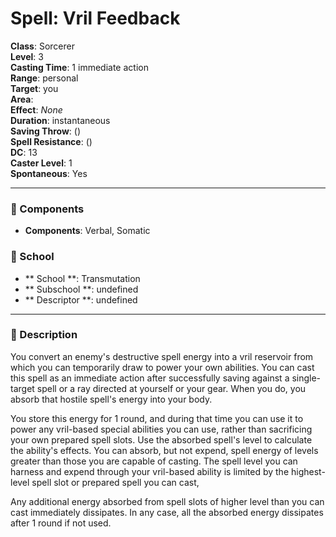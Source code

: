 
# Spell: Vril Feedback
**Class**: Sorcerer  
**Level**: 3  
**Casting Time**: 1 immediate action  
**Range**: personal  
**Target**: you  
**Area**:   
**Effect**: _None_  
**Duration**: instantaneous  
**Saving Throw**:  ()  
**Spell Resistance**:  ()  
**DC**: 13  
**Caster Level**: 1  
**Spontaneous**: Yes

---

### 🔮 Components
- **Components**: Verbal, Somatic

### 🏫 School
- ** School **: Transmutation
- ** Subschool **: undefined
- ** Descriptor **: undefined
---

### 📜 Description
You convert an enemy's destructive spell energy into a vril reservoir from which you can temporarily draw to power your own abilities. You can cast this spell as an immediate action after successfully saving against a single-target spell or a ray directed at yourself or your gear. When you do, you absorb that hostile spell's energy into your body.

You store this energy for 1 round, and during that time you can use it to power any vril-based special abilities you can use, rather than sacrificing your own prepared spell slots. Use the absorbed spell's level to calculate the ability's effects. You can absorb, but not expend, spell energy of levels greater than those you are capable of casting. The spell level you can harness and expend through your vril-based ability is limited by the highest-level spell slot or prepared spell you can cast,

Any additional energy absorbed from spell slots of higher level than you can cast immediately dissipates. In any case, all the absorbed energy dissipates after 1 round if not used.

